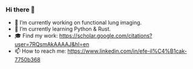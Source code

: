 ### Hi there 👋

- 🔭 I’m currently working on functional lung imaging.
- 🌱 I’m currently learning Python & Rust.
- 🎓 Find my work: https://scholar.google.com/citations?user=7RQsmAkAAAAJ&hl=en
- 📫 How to reach me: https://www.linkedin.com/in/efe-il%C4%B1cak-7750b368
                        

<!--
**EfeIlicak/EfeIlicak** is a ✨ _special_ ✨ repository because its `README.md` (this file) appears on your GitHub profile.

Here are some ideas to get you started:

- 🔭 I’m currently working on ...
- 🌱 I’m currently learning ...
- 👯 I’m looking to collaborate on ...
- 🤔 I’m looking for help with ...
- 💬 Ask me about ...
- 📫 How to reach me: ...
- 😄 Pronouns: ...
- ⚡ Fun fact: ...
-->
